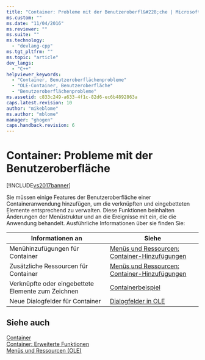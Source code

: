 ```yaml
---
title: "Container: Probleme mit der Benutzeroberfl&#228;che | Microsoft Docs"
ms.custom: ""
ms.date: "11/04/2016"
ms.reviewer: ""
ms.suite: ""
ms.technology: 
  - "devlang-cpp"
ms.tgt_pltfrm: ""
ms.topic: "article"
dev_langs: 
  - "C++"
helpviewer_keywords: 
  - "Container, Benutzeroberflächenprobleme"
  - "OLE-Container, Benutzeroberfläche"
  - "Benutzeroberflächenprobleme"
ms.assetid: c833c249-a633-4f1c-82d6-ec6b4892863a
caps.latest.revision: 10
author: "mikeblome"
ms.author: "mblome"
manager: "ghogen"
caps.handback.revision: 6
---
```

# Container: Probleme mit der Benutzeroberfl&#228;che
[!INCLUDE[vs2017banner](../assembler/inline/includes/vs2017banner.md)]

Sie müssen einige Features der Benutzeroberfläche einer Containeranwendung hinzufügen, um die verknüpften und eingebetteten Elemente entsprechend zu verwalten.  Diese Funktionen beinhalten Änderungen der Menüstruktur und an die Ereignisse mit ein, die die Anwendung behandelt.  Ausführliche Informationen über sie finden Sie:  
  
|Informationen an|Siehe|  
|----------------------|-----------|  
|Menühinzufügungen für Container|[Menüs und Ressourcen: Container\-Hinzufügungen](../mfc/menus-and-resources-container-additions.md)|  
|Zusätzliche Ressourcen für Container|[Menüs und Ressourcen: Container\-Hinzufügungen](../mfc/menus-and-resources-container-additions.md)|  
|Verknüpfte oder eingebettete Elemente zum Zeichnen|[Containerbeispiel](../top/visual-cpp-samples.md)|  
|Neue Dialogfelder für Container|[Dialogfelder in OLE](../mfc/dialog-boxes-in-ole.md)|  
  
## Siehe auch  
 [Container](../mfc/containers.md)   
 [Container: Erweiterte Funktionen](../mfc/containers-advanced-features.md)   
 [Menüs und Ressourcen \(OLE\)](../mfc/menus-and-resources-ole.md)